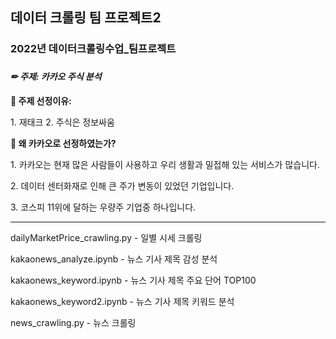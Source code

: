<h2>데이터 크롤링 팀 프로젝트2</h2>

<h3>2022년 데이터크롤링수업_팀프로젝트<h3>
<h4><i>✏ 주제: 카카오 주식 분석</i></h4>
<p><b>🔎 주제 선정이유:</b></p>
<p>1. 재태크   2. 주식은 정보싸움</p>
<p><b>🔎 왜 카카오로 선정하였는가?</b></p>
<p>1. 카카오는 현재 많은 사람들이 사용하고 우리 생활과 밀접해 있는 서비스가 많습니다. </p>
<p>2. 데이터 센터화재로 인해 큰 주가 변동이 있었던 기업입니다. </p>
<p>3. 코스피 11위에 달하는 우량주 기업중 하나입니다. </p>
<hr>
  <p>dailyMarketPrice_crawling.py - 일별 시세 크롤링</p>
  <p>kakaonews_analyze.ipynb - 뉴스 기사 제목 감성 분석</p>
  <p>kakaonews_keyword.ipynb - 뉴스 기사 제목 주요 단어 TOP100 </p>
  <p>kakaonews_keyword2.ipynb - 뉴스 기사 제목 키워드 분석</p>
  <p> news_crawling.py - 뉴스 크롤링</p>
